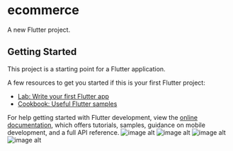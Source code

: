 # ecommerce

A new Flutter project.

## Getting Started

This project is a starting point for a Flutter application.

A few resources to get you started if this is your first Flutter project:

- [Lab: Write your first Flutter app](https://docs.flutter.dev/get-started/codelab)
- [Cookbook: Useful Flutter samples](https://docs.flutter.dev/cookbook)

For help getting started with Flutter development, view the
[online documentation](https://docs.flutter.dev/), which offers tutorials,
samples, guidance on mobile development, and a full API reference.
![image alt](https://github.com/vishn-Mk/ecommerce1/blob/master/WhatsApp%20Image%202024-09-30%20at%2013.04.40_b12b8ed4.jpg?raw=true)
![image alt](https://github.com/vishn-Mk/ecommerce1/blob/master/login.jpg?raw=true)
![image alt](https://github.com/vishn-Mk/ecommerce1/blob/master/homepage.jpg?raw=true)
![image alt](https://github.com/vishn-Mk/ecommerce1/blob/master/WhatsApp%20Image%202024-09-30%20at%2013.04.41_ddbecfa6.jpg?raw=true)
